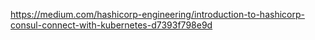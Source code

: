 https://medium.com/hashicorp-engineering/introduction-to-hashicorp-consul-connect-with-kubernetes-d7393f798e9d
